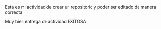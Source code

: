 Esta es mi actividad de crear un repositorio y poder ser editado de manera correcta

Muy bien entrega de actividad EXITOSA

